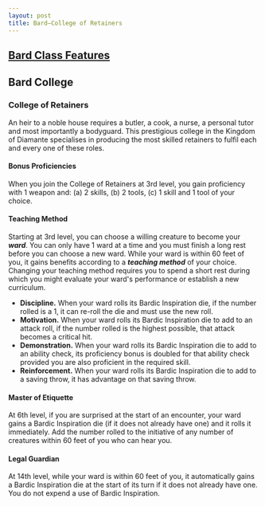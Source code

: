```yaml
---
layout: post
title: Bard—College of Retainers
---
```


## [**Bard Class Features**](https://2014.5e.tools/classes.html#bard_phb)

## **Bard College**

### College of Retainers

An heir to a noble house requires a butler, a cook, a nurse, a personal tutor and most importantly a bodyguard. This prestigious college in the Kingdom of Diamante specialises in producing the most skilled retainers to fulfil each and every one of these roles.

#### **Bonus Proficiencies**

When you join the College of Retainers at 3rd level, you gain proficiency with 1 weapon and: (a) 2 skills, (b) 2 tools, (c) 1 skill and 1 tool of your choice.

#### **Teaching Method**

Starting at 3rd level, you can choose a willing creature to become your ***ward***. You can only have 1 ward at a time and you must finish a long rest before you can choose a new ward. While your ward is within 60 feet of you, it gains benefits according to a ***teaching method*** of your choice. Changing your teaching method requires you to spend a short rest during which you might evaluate your ward's performance or establish a new curriculum.

- **Discipline.** When your ward rolls its Bardic Inspiration die, if the number rolled is a 1, it can re-roll the die and must use the new roll.
- **Motivation.** When your ward rolls its Bardic Inspiration die to add to an attack roll, if the number rolled is the highest possible, that attack becomes a critical hit.
- **Demonstration.** When your ward rolls its Bardic Inspiration die to add to an ability check, its proficiency bonus is doubled for that ability check provided you are also proficient in the required skill.
- **Reinforcement.** When your ward rolls its Bardic Inspiration die to add to a saving throw, it has advantage on that saving throw.

#### **Master of Etiquette**

At 6th level, if you are surprised at the start of an encounter, your ward gains a Bardic Inspiration die (if it does not already have one) and it rolls it immediately. Add the number rolled to the initiative of any number of creatures within 60 feet of you who can hear you.

#### **Legal Guardian**

At 14th level, while your ward is within 60 feet of you, it automatically gains a Bardic Inspiration die at the start of its turn if it does not already have one. You do not expend a use of Bardic Inspiration.
